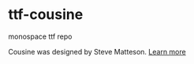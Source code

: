 # ttf-cousine
monospace ttf repo

Cousine was designed by Steve Matteson.
[Learn more](https://fonts.google.com/specimen/Cousine?classification=Monospace&stroke=Sans+Serif)

